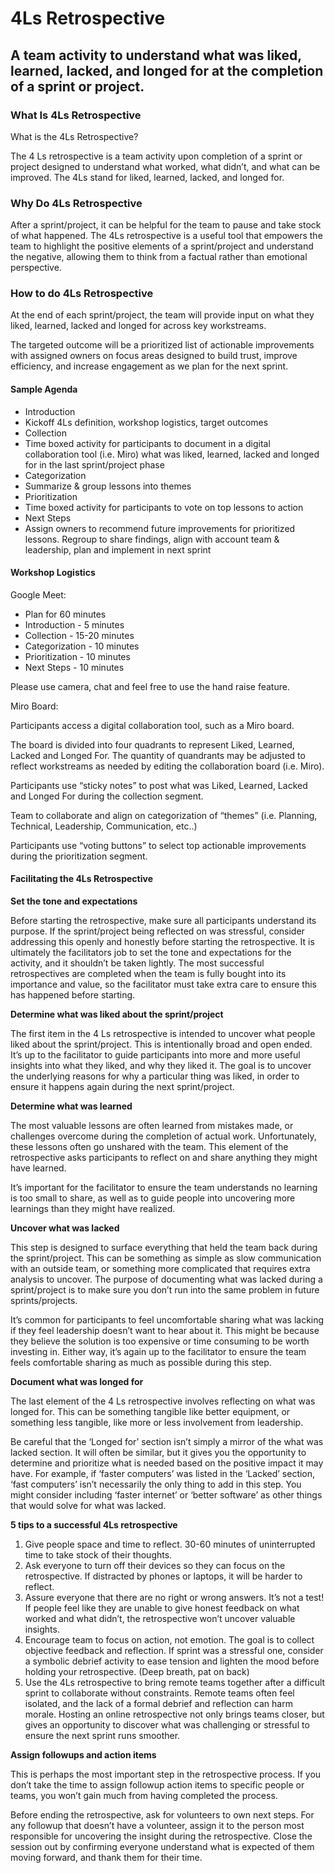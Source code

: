 # 4Ls Retrospective
## A team activity to understand what was liked, learned, lacked, and longed for at the completion of a sprint or project.

### What Is 4Ls Retrospective

What is the 4Ls Retrospective?

The 4 Ls retrospective is a team activity upon completion of a sprint or project designed to understand what worked, what didn’t, and what can be improved. The 4Ls stand for liked, learned, lacked, and longed for.

### Why Do 4Ls Retrospective

After a sprint/project, it can be helpful for the team to pause and take stock of what happened. The 4Ls retrospective is a useful tool that empowers the team to highlight the positive elements of a sprint/project and understand the negative, allowing them to think from a factual rather than emotional perspective.

### How to do 4Ls Retrospective

At the end of each sprint/project, the team will provide input on what they liked, learned, lacked and longed for across key workstreams.

The targeted outcome will be a prioritized list of actionable improvements with assigned owners on focus areas designed to build trust, improve efficiency, and increase engagement as we plan for the next sprint.

#### Sample Agenda

* Introduction
 * Kickoff 4Ls definition, workshop logistics, target outcomes
* Collection
 * Time boxed activity for participants to document in a digital collaboration tool (i.e. Miro) what was liked, learned, lacked and longed for in the last sprint/project phase
* Categorization
 * Summarize & group lessons into themes
* Prioritization
 * Time boxed activity for participants to vote on top lessons to action
* Next Steps
 * Assign owners to recommend future improvements for prioritized lessons. Regroup to share findings, align with account team & leadership, plan and implement in next sprint

#### Workshop Logistics

Google Meet:

* Plan for 60 minutes
* Introduction - 5 minutes
* Collection - 15-20 minutes
* Categorization - 10 minutes
* Prioritization - 10 minutes
* Next Steps - 10 minutes

Please use camera, chat and feel free to use the hand raise feature.

Miro Board:

Participants access a digital collaboration tool, such as a Miro board.

The board is divided into four quadrants to represent Liked, Learned, Lacked and Longed For. The quantity of quandrants may be adjusted to reflect workstreams as needed by editing the collaboration board (i.e. Miro).

Participants use “sticky notes” to post what was Liked, Learned, Lacked and Longed For during the collection segment.

Team to collaborate and align on categorization of “themes” (i.e. Planning, Technical, Leadership, Communication, etc..)

Participants use “voting buttons” to select top actionable improvements during the prioritization segment.

#### Facilitating the 4Ls Retrospective

**Set the tone and expectations**

Before starting the retrospective, make sure all participants understand its purpose. If the sprint/project being reflected on was stressful, consider addressing this openly and honestly before starting the retrospective. It is ultimately the facilitators job to set the tone and expectations for the activity, and it shouldn’t be taken lightly. The most successful retrospectives are completed when the team is fully bought into its importance and value, so the facilitator must take extra care to ensure this has happened before starting.

**Determine what was liked about the sprint/project**

The first item in the 4 Ls retrospective is intended to uncover what people liked about the sprint/project. This is intentionally broad and open ended. It’s up to the facilitator to guide participants into more and more useful insights into what they liked, and why they liked it. The goal is to uncover the underlying reasons for why a particular thing was liked, in order to ensure it happens again during the next sprint/project.

**Determine what was learned**

The most valuable lessons are often learned from mistakes made, or challenges overcome during the completion of actual work. Unfortunately, these lessons often go unshared with the team. This element of the retrospective asks participants to reflect on and share anything they might have learned.

It’s important for the facilitator to ensure the team understands no learning is too small to share, as well as to guide people into uncovering more learnings than they might have realized.

**Uncover what was lacked**

This step is designed to surface everything that held the team back during the sprint/project. This can be something as simple as slow communication with an outside team, or something more complicated that requires extra analysis to uncover. The purpose of documenting what was lacked during a sprint/project is to make sure you don’t run into the same problem in future sprints/projects.

It’s common for participants to feel uncomfortable sharing what was lacking if they feel leadership doesn’t want to hear about it. This might be because they believe the solution is too expensive or time consuming to be worth investing in. Either way, it’s again up to the facilitator to ensure the team feels comfortable sharing as much as possible during this step.

**Document what was longed for**

The last element of the 4 Ls retrospective involves reflecting on what was longed for. This can be something tangible like better equipment, or something less tangible, like more or less involvement from leadership.

Be careful that the ‘Longed for’ section isn’t simply a mirror of the what was lacked section. It will often be similar, but it gives you the opportunity to determine and prioritize what is needed based on the positive impact it may have. For example, if ‘faster computers’ was listed in the ‘Lacked’ section, ‘fast computers’ isn’t necessarily the only thing to add in this step. You might consider including ‘faster internet’ or ‘better software’ as other things that would solve for what was lacked.

**5 tips to a successful 4Ls retrospective**

1. Give people space and time to reflect. 30-60 minutes of uninterrupted time to take stock of their thoughts.
2. Ask everyone to turn off their devices so they can focus on the retrospective. If distracted by phones or laptops, it will be harder to reflect.
3. Assure everyone that there are no right or wrong answers. It’s not a test! If people feel like they are unable to give honest feedback on what worked and what didn’t, the retrospective won’t uncover valuable insights.
4. Encourage team to focus on action, not emotion. The goal is to collect objective feedback and reflection. If sprint was a stressful one, consider a symbolic debrief activity to ease tension and lighten the mood before holding your retrospective. (Deep breath, pat on back)
5. Use the 4Ls retrospective to bring remote teams together after a difficult sprint to collaborate without constraints. Remote teams often feel isolated, and the lack of a formal debrief and reflection can harm morale. Hosting an online retrospective not only brings teams closer, but gives an opportunity to discover what was challenging or stressful to ensure the next sprint runs smoother.

**Assign followups and action items**

This is perhaps the most important step in the retrospective process. If you don’t take the time to assign followup action items to specific people or teams, you won’t gain much from having completed the process.

Before ending the retrospective, ask for volunteers to own next steps. For any followup that doesn’t have a volunteer, assign it to the person most responsible for uncovering the insight during the retrospective. Close the session out by confirming everyone understand what is expected of them moving forward, and thank them for their time.
